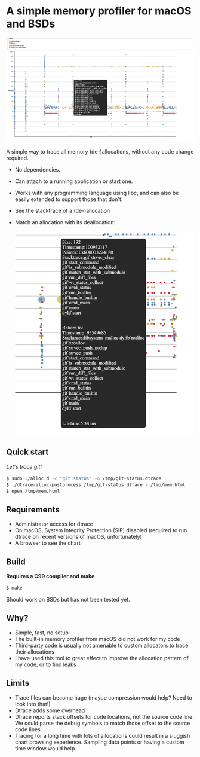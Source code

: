 # A simple memory profiler for macOS and BSDs

<img src="screenshot.png"></img>

A simple way to trace all memory (de-)allocations, without any code change required. 
- No dependencies. 
- Can attach to a running application or start one. 
- Works with any programming language using libc, and can also be easily extended to support those that don't.
- See the stacktrace of a (de-)allocation
- Match an allocation with its deallocation:

    <img src="screenshot-pair.png"></img> 


## Quick start

*Let's trace git!*

```sh
$ sudo ./alloc.d -c "git status" -o /tmp/git-status.dtrace
$ ./dtrace-alloc-postprocess /tmp/git-status.dtrace > /tmp/mem.html
$ open /tmp/mem.html
```

## Requirements

- Administrator access for dtrace 
- On macOS, System Integrity Protection (SIP) disabled (required to run dtrace on recent versions of macOS, unfortunately)
- A browser to see the chart


## Build

**Requires a C99 compiler and make**

```sh
$ make
```


Should work on BSDs but has not been tested yet.


## Why?

- Simple, fast, no setup
- The built-in memory profiler from macOS did not work for my code
- Third-party code is usually not amenable to custom allocators to trace their allocations
- I have used this tool to great effect to improve the allocation pattern of my code, or to find leaks


## Limits

- Trace files can become huge (maybe compression would help? Need to look into that!)
- Dtrace adds some overhead
- Dtrace reports stack offsets for code locations, not the source code line. We could parse the debug symbols to match those offset to the source code lines.
- Tracing for a long time with lots of allocations could result in a sluggish chart browsing experience. Sampling data points or having a custom time window would help.
